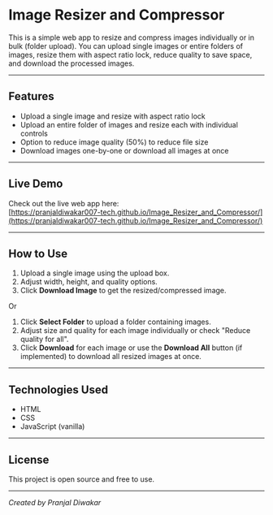 # Image Resizer and Compressor

This is a simple web app to resize and compress images individually or in bulk (folder upload). You can upload single images or entire folders of images, resize them with aspect ratio lock, reduce quality to save space, and download the processed images.

---

## Features

- Upload a single image and resize with aspect ratio lock
- Upload an entire folder of images and resize each with individual controls
- Option to reduce image quality (50%) to reduce file size
- Download images one-by-one or download all images at once

---

## Live Demo

Check out the live web app here:  
[https://pranjaldiwakar007-tech.github.io/Image_Resizer_and_Compressor/](https://pranjaldiwakar007-tech.github.io/Image_Resizer_and_Compressor/)

---

## How to Use

1. Upload a single image using the upload box.  
2. Adjust width, height, and quality options.  
3. Click **Download Image** to get the resized/compressed image.

Or

1. Click **Select Folder** to upload a folder containing images.  
2. Adjust size and quality for each image individually or check "Reduce quality for all".  
3. Click **Download** for each image or use the **Download All** button (if implemented) to download all resized images at once.

---

## Technologies Used

- HTML
- CSS
- JavaScript (vanilla)

---

## License

This project is open source and free to use.

---

*Created by Pranjal Diwakar*

